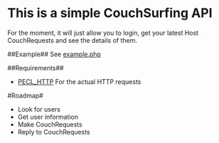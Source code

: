 This is a simple CouchSurfing API
=================================

For the moment, it will just allow you to login, get your latest Host CouchRequests and see the details of them.

##Example##
See <a href="https://github.com/unRob/CouchSurfing-API/blob/master/example.php">example.php</a>

##Requirements##
* <a href="http://us.php.net/http">PECL_HTTP</a> For the actual HTTP requests

#Roadmap#

* Look for users
* Get user information
* Make CouchRequests
* Reply to CouchRequests